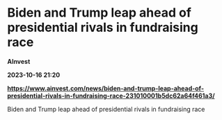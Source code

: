 # Biden and Trump leap ahead of presidential rivals in fundraising race
**AInvest**

**2023-10-16 21:20**

**https://www.ainvest.com/news/biden-and-trump-leap-ahead-of-presidential-rivals-in-fundraising-race-231010001b5dc62a64f461a3/**

Biden and Trump leap ahead of presidential rivals in fundraising race